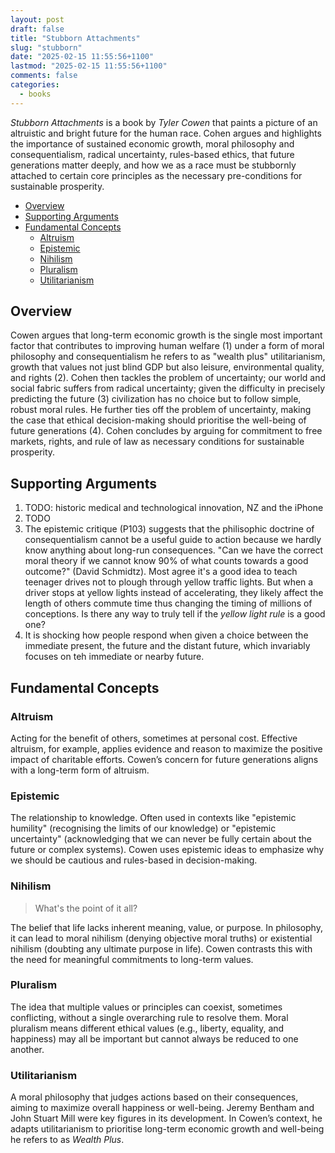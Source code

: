 ```yaml
---
layout: post
draft: false
title: "Stubborn Attachments"
slug: "stubborn"
date: "2025-02-15 11:55:56+1100"
lastmod: "2025-02-15 11:55:56+1100"
comments: false
categories:
  - books
---
```


_Stubborn Attachments_ is a book by _Tyler Cowen_ that paints a picture of an altruistic and bright future for the human race. Cohen argues and highlights the importance of sustained economic growth, moral philosophy and consequentialism, radical uncertainty, rules-based ethics, that future generations matter deeply, and how we as a race must be stubbornly attached to certain core principles as the necessary pre-conditions for sustainable prosperity.

- [Overview](#overview)
- [Supporting Arguments](#supporting-arguments)
- [Fundamental Concepts](#fundamental-concepts)
  - [Altruism](#altruism)
  - [Epistemic](#epistemic)
  - [Nihilism](#nihilism)
  - [Pluralism](#pluralism)
  - [Utilitarianism](#utilitarianism)

## Overview

Cowen argues that long-term economic growth is the single most important factor that contributes to improving human welfare (1) under a form of moral philosophy and consequentialism he refers to as "wealth plus" utilitarianism, growth that values not just blind GDP but also leisure, environmental quality, and rights (2). Cohen then tackles the problem of uncertainty; our world and social fabric suffers from radical uncertainty; given the difficulty in precisely predicting the future (3) civilization has no choice but to follow simple, robust moral rules. He further ties off the problem of uncertainty, making the case that ethical decision-making should prioritise the well-being of future generations (4). Cohen concludes by arguing for commitment to free markets, rights, and rule of law as necessary conditions for sustainable prosperity.

## Supporting Arguments

1. TODO: historic medical and technological innovation, NZ and the iPhone
2. TODO
3. The epistemic critique (P103) suggests that the philisophic doctrine of consequentialism cannot be a useful guide to action because we hardly know anything about long-run consequences. "Can we have the correct moral theory if we cannot know 90% of what counts towards a good outcome?" (David Schmidtz). Most agree it's a good idea to teach teenager drives not to plough through yellow traffic lights. But when a driver stops at yellow lights instead of accelerating, they likely affect the length of others commute time thus changing the timing of millions of conceptions. Is there any way to truly tell if the _yellow light rule_ is a good one?
4. It is shocking how people respond when given a choice between the immediate present, the future and the distant future, which invariably focuses on teh immediate or nearby future.

## Fundamental Concepts

### Altruism

Acting for the benefit of others, sometimes at personal cost. Effective altruism, for example, applies evidence and reason to maximize the positive impact of charitable efforts. Cowen’s concern for future generations aligns with a long-term form of altruism.

### Epistemic

The relationship to knowledge. Often used in contexts like "epistemic humility" (recognising the limits of our knowledge) or "epistemic uncertainty" (acknowledging that we can never be fully certain about the future or complex systems). Cowen uses epistemic ideas to emphasize why we should be cautious and rules-based in decision-making.

### Nihilism

> What's the point of it all?

The belief that life lacks inherent meaning, value, or purpose. In philosophy, it can lead to moral nihilism (denying objective moral truths) or existential nihilism (doubting any ultimate purpose in life). Cowen contrasts this with the need for meaningful commitments to long-term values.

### Pluralism

The idea that multiple values or principles can coexist, sometimes conflicting, without a single overarching rule to resolve them. Moral pluralism means different ethical values (e.g., liberty, equality, and happiness) may all be important but cannot always be reduced to one another.

### Utilitarianism

A moral philosophy that judges actions based on their consequences, aiming to maximize overall happiness or well-being. Jeremy Bentham and John Stuart Mill were key figures in its development. In Cowen’s context, he adapts utilitarianism to prioritise long-term economic growth and well-being he refers to as _Wealth Plus_.
